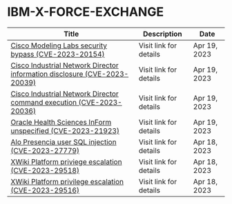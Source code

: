 

# IBM-X-FORCE-EXCHANGE

 |Title|Description|Date|
 |---|---|---|
 |[Cisco Modeling Labs security bypass (CVE-2023-20154)](https://exchange.xforce.ibmcloud.com/activity/list?filter=Vulnerabilities)|Visit link for details|Apr 19, 2023|
 |[Cisco Industrial Network Director information disclosure (CVE-2023-20039)](https://exchange.xforce.ibmcloud.com/activity/list?filter=Vulnerabilities)|Visit link for details|Apr 19, 2023|
 |[Cisco Industrial Network Director command execution (CVE-2023-20036)](https://exchange.xforce.ibmcloud.com/activity/list?filter=Vulnerabilities)|Visit link for details|Apr 19, 2023|
 |[Oracle Health Sciences InForm unspecified (CVE-2023-21923)](https://exchange.xforce.ibmcloud.com/activity/list?filter=Vulnerabilities)|Visit link for details|Apr 19, 2023|
 |[Alo Presencia user SQL injection (CVE-2023-27779)](https://exchange.xforce.ibmcloud.com/activity/list?filter=Vulnerabilities)|Visit link for details|Apr 18, 2023|
 |[XWiki Platform priviege escalation (CVE-2023-29518)](https://exchange.xforce.ibmcloud.com/activity/list?filter=Vulnerabilities)|Visit link for details|Apr 18, 2023|
 |[XWiki Platform privilege escalation (CVE-2023-29516)](https://exchange.xforce.ibmcloud.com/activity/list?filter=Vulnerabilities)|Visit link for details|Apr 18, 2023|
 